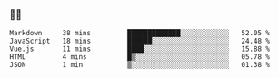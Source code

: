 ### 👨‍💻

<!--START_SECTION:waka-->
```text
Markdown     38 mins         █████████████░░░░░░░░░░░░   52.05 % 
JavaScript   18 mins         ██████░░░░░░░░░░░░░░░░░░░   24.48 % 
Vue.js       11 mins         ████░░░░░░░░░░░░░░░░░░░░░   15.88 % 
HTML         4 mins          █▒░░░░░░░░░░░░░░░░░░░░░░░   05.78 % 
JSON         1 min           ▒░░░░░░░░░░░░░░░░░░░░░░░░   01.38 % 
```
<!--END_SECTION:waka-->
